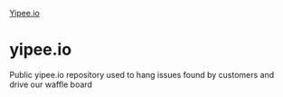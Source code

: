 [Yipee.io](http://yipee.io/wp-content/uploads/2017/02/yipee_logo_blue.svg)

# yipee.io  
Public yipee.io repository used to hang issues found by customers and drive our waffle board

